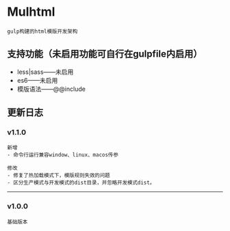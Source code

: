 # Mulhtml
```
gulp构建的html模版开发架构

```

## 支持功能（未启用功能可自行在gulpfile内启用）
- less|sass——未启用
- es6——未启用
- 模版语法——@@include


## 更新日志


### v1.1.0
```
新增
- 命令行运行兼容window、linux、macos传参

修改
- 修复了热加载模式下，模版规则失效的问题
- 区分生产模式与开发模式的dist目录，并忽略开发模式dist。

```
---
### v1.0.0
```
基础版本
```
